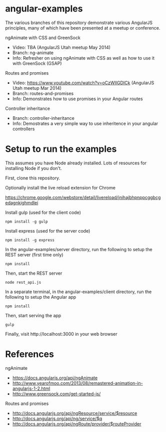 angular-examples
================
The various branches of this repository demonstrate various AngularJS principles, many of which have been presented at a meetup or conference.

ngAnimate with CSS and GreenSock
* Video: TBA (AngularJS Utah meetup May 2014)
* Branch: ng-animate
* Info: Refresher on using ngAnimate with CSS as well as how to use it with GreenSock (GSAP)

Routes and promises
* Video: https://www.youtube.com/watch?v=oCzWIlGDICk (AngularJS Utah meetup Mar 2014)
* Branch: routes-and-promises
* Info: Demonstrates how to use promises in your Angular routes

Controller inheritance
* Branch: controller-inheritance
* Info: Demostrates a very simple way to use inheritence in your angular controllers

Setup to run the examples
=========================
This assumes you have Node already installed. Lots of resources for installing Node if you don't.

First, clone this repository.

Optionally install the live reload extension for Chrome

https://chrome.google.com/webstore/detail/livereload/jnihajbhpnppcggbcgedagnkighmdlei

Install gulp (used for the client code)

    npm install -g gulp
  
Install express (used for the server code)

    npm install -g express

In the angular-examples/server directory, run the following to setup the REST server (first time only)

    npm install
  
Then, start the REST server

    node rest_api.js
  
In a separate terminal, in the angular-examples/client directory, run the following to setup the Angular app

    npm install
  
Then, start serving the app

    gulp
  
Finally, visit http://localhost:3000 in your web browser
  
# References
ngAnimate
* https://docs.angularjs.org/api/ngAnimate
* http://www.yearofmoo.com/2013/08/remastered-animation-in-angularjs-1-2.html
* http://www.greensock.com/get-started-js/

Routes and promises
* http://docs.angularjs.org/api/ngResource/service/$resource
* http://docs.angularjs.org/api/ng/service/$q
* http://docs.angularjs.org/api/ngRoute/provider/$routeProvider

  

